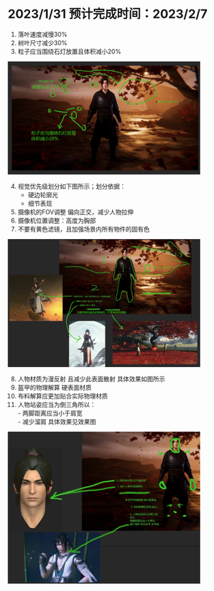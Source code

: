 # 2023/1/31 预计完成时间：2023/2/7
1. 落叶速度减慢30%
2. 树叶尺寸减少30%
3. 粒子应当围绕石灯放置且体积减小20%  
 
<img src="./Img/Loding反馈2023131_2.png" width="450"/>

4. 视觉优先级划分如下图所示；划分依据：
   - 硬边轮廓光
   - 细节表现
5. 摄像机的FOV调整 偏向正交，减少人物拉伸
6. 摄像机位置调整：高度为胸部
7. 不要有黄色滤镜，且加强场景内所有物件的固有色  
  
<img src="./Img/Loding反馈2023131_1.png" width="450"/>

8. 人物材质为漫反射 且减少此表面散射 具体效果如图所示
9. 盔甲的物理解算 硬表面材质
10.  布料解算应更加贴合实际物理材质
11.  人物站姿应当为倒三角所以：    
    - 两脚距离应当小于肩宽  
    - 减少溜肩 具体效果见效果图   

<img src="./Img/Loding反馈2023131_3.png" width="450"/>